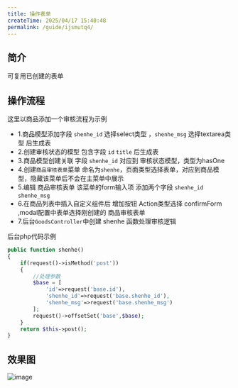 ```yaml
---
title: 操作表单
createTime: 2025/04/17 15:40:48
permalink: /guide/ijsmutq4/
---
```

## 简介
可复用已创建的表单

## 操作流程

这里以商品添加一个审核流程为示例

- 1.商品模型添加字段 `shenhe_id` 选择select类型 ，`shenhe_msg` 选择textarea类型 后生成表
- 2.创建审核状态的模型 包含字段 `id` `title` 后生成表
- 3.商品模型创建关联 字段 `shenhe_id` 对应到 审核状态模型，类型为hasOne
- 4.创建`商品审核表单`菜单 命名为`shenhe`，页面类型选择表单，对应到商品模型，隐藏该菜单后不会在主菜单中展示
- 5.编辑 商品审核表单 该菜单的form输入项 添加两个字段 `shenhe_id` `shenhe_msg`
- 6.在商品列表中插入自定义组件后 增加按钮 Action类型选择 confirmForm ,modal配置中表单选择刚创建的 商品审核表单
- 7.后台`GoodsController`中创建 shenhe 函数处理审核逻辑

后台php代码示例

```php
public function shenhe()
{
	if(request()->isMethod('post'))
	{
		//处理参数
		$base = [
			'id'=>request('base.id'),
			'shenhe_id'=>request('base.shenhe_id'),
			'shenhe_msg'=>request('base.shenhe_msg')
		];
		request()->offsetSet('base',$base);
	}
	return $this->post();
}
```

## 效果图

![image](https://echoyl.com/storage/images/202401/Fs6M9t67VgqpfQCpq87DbKZUo5RCfpirBkiCIVjm.png)